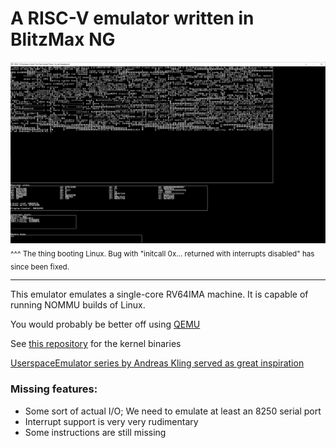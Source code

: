 # A RISC-V emulator written in BlitzMax NG

![The thing booting Linux; the bug with initcalls returning with interrupts disabled has since been fixed](LinuxHasBeenBooted!.PNG)
<sub>^^^ The thing booting Linux. Bug with "initcall 0x... returned with interrupts disabled" has since been fixed.</sub>

---

This emulator emulates a single-core RV64IMA machine. It is capable of running NOMMU builds of Linux.

You would probably be better off using [QEMU](https://risc-v-getting-started-guide.readthedocs.io/en/latest/linux-qemu.html)

See [this repository](https://github.com/AXKuhta/RISC-V_Emulation_supplementals) for the kernel binaries

[UserspaceEmulator series by Andreas Kling served as great inspiration](https://www.youtube.com/watch?v=NVPavP9DP-c)

### Missing features:
- Some sort of actual I/O; We need to emulate at least an 8250 serial port
- Interrupt support is very very rudimentary
- Some instructions are still missing
